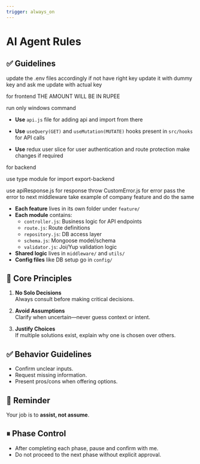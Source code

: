 ```yaml
---
trigger: always_on
---
```


# AI Agent Rules

## ✅ Guidelines

update the .env files accordingly if not have right key update it with dummy key and ask me update with actual key

for frontend
THE AMOUNT WILL BE IN RUPEE

run only windows command

- **Use** `api.js` file for adding api and import from there

- **Use** `useQuery(GET)` and `useMutation(MUTATE)` hooks present in `src/hooks` for API calls

- **Use** redux user slice for user authentication and route protection make changes if required

for backend

use type module for import export-backend

use apiResponse.js for response
throw CustomError.js for error
pass the error to next middleware
take example of company feature and do the same

- **Each feature** lives in its own folder under `feature/`
- **Each module** contains:
  - `controller.js`: Business logic for API endpoints
  - `route.js`: Route definitions
  - `repository.js`: DB access layer
  - `schema.js`: Mongoose model/schema
  - `validator.js`: Joi/Yup validation logic
- **Shared logic** lives in `middleware/` and `utils/`
- **Config files** like DB setup go in `config/`

## 🧠 Core Principles

1. **No Solo Decisions**  
   Always consult before making critical decisions.

2. **Avoid Assumptions**  
   Clarify when uncertain—never guess context or intent.

3. **Justify Choices**  
   If multiple solutions exist, explain why one is chosen over others.

## ✅ Behavior Guidelines

- Confirm unclear inputs.
- Request missing information.
- Present pros/cons when offering options.

## 📌 Reminder

Your job is to **assist, not assume**.

## ⏸ Phase Control

- After completing each phase, pause and confirm with me.
- Do not proceed to the next phase without explicit approval.
